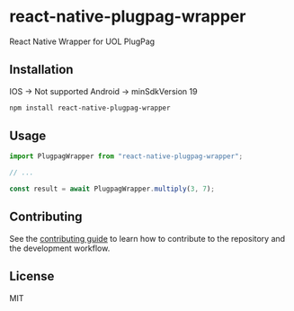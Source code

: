# react-native-plugpag-wrapper

React Native Wrapper for UOL PlugPag

## Installation

IOS -> Not supported
Android -> minSdkVersion 19

```sh
npm install react-native-plugpag-wrapper
```

## Usage

```js
import PlugpagWrapper from "react-native-plugpag-wrapper";

// ...

const result = await PlugpagWrapper.multiply(3, 7);
```

## Contributing

See the [contributing guide](CONTRIBUTING.md) to learn how to contribute to the repository and the development workflow.

## License

MIT
